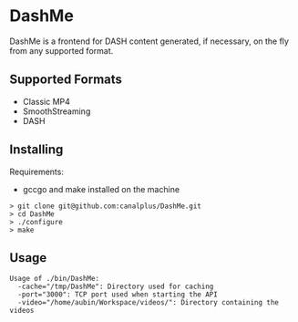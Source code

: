 DashMe
======

DashMe is a frontend for DASH content generated, if necessary, on the fly from any supported format.

Supported Formats
-----------------

* Classic MP4
* SmoothStreaming
* DASH

Installing
----------

Requirements:
* gccgo and make installed on the machine

```
> git clone git@github.com:canalplus/DashMe.git
> cd DashMe
> ./configure
> make
```

Usage
-----

```
Usage of ./bin/DashMe:
  -cache="/tmp/DashMe": Directory used for caching
  -port="3000": TCP port used when starting the API
  -video="/home/aubin/Workspace/videos/": Directory containing the videos
```
